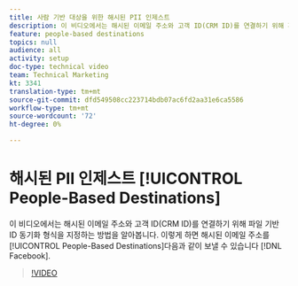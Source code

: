 ```yaml
---
title: 사람 기반 대상을 위한 해시된 PII 인제스트
description: 이 비디오에서는 해시된 이메일 주소와 고객 ID(CRM ID)를 연결하기 위해 파일 기반 ID 동기화 형식을 지정하는 방법을 알아봅니다.
feature: people-based destinations
topics: null
audience: all
activity: setup
doc-type: technical video
team: Technical Marketing
kt: 3341
translation-type: tm+mt
source-git-commit: dfd549508cc223714bdb07ac6fd2aa31e6ca5586
workflow-type: tm+mt
source-wordcount: '72'
ht-degree: 0%

---
```



# 해시된 PII 인제스트 [!UICONTROL People-Based Destinations]

이 비디오에서는 해시된 이메일 주소와 고객 ID(CRM ID)를 연결하기 위해 파일 기반 ID 동기화 형식을 지정하는 방법을 알아봅니다. 이렇게 하면 해시된 이메일 주소를 [!UICONTROL People-Based Destinations]다음과 같이 보낼 수 있습니다 [!DNL Facebook].

>[!VIDEO](https://video.tv.adobe.com/v/29122/?quality=12)
